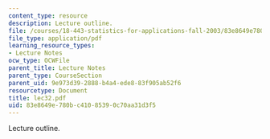 ```yaml
---
content_type: resource
description: Lecture outline.
file: /courses/18-443-statistics-for-applications-fall-2003/83e8649e780bc41085390c70aa31d3f5_lec32.pdf
file_type: application/pdf
learning_resource_types:
- Lecture Notes
ocw_type: OCWFile
parent_title: Lecture Notes
parent_type: CourseSection
parent_uid: 9e973d39-2888-b4a4-ede8-83f905ab52f6
resourcetype: Document
title: lec32.pdf
uid: 83e8649e-780b-c410-8539-0c70aa31d3f5
---
```

Lecture outline.

